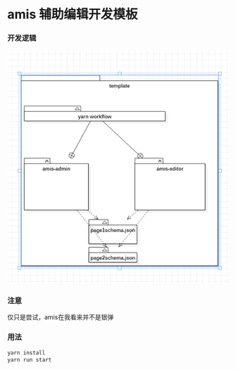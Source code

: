 # amis 辅助编辑开发模板

### 开发逻辑

![design](./design.png)

### 注意

仅只是尝试，amis在我看来并不是银弹



### 用法



```
yarn install
yarn run start
```

